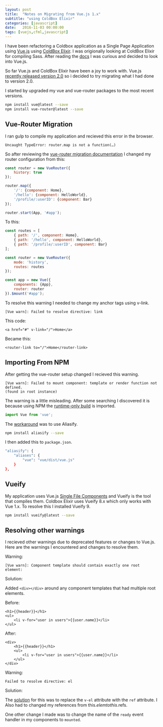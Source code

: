 ```yaml
---
layout: post
title:  "Notes on Migrating from Vue.js 1.x"
subtitle: "using ColdBox Elixir"
categories: [javascript]
date:   2016-11-03 00:00:00
tags: [vuejs,cfml,javascript]
---
```


I have been refactoring a Coldbox application as a Single Page Application using [Vue.js](http://vuejs.org/) using [ColdBox Elixir](https://www.ortussolutions.com/blog/introducing-coldbox-elixir-ui-asset-manager). I was origionally looking at ColdBox Elixir for compiling Sass. After reading the [docs](https://coldbox-elixir.ortusbooks.com/installation.html) I was curious and decided to look into Vue.js.

So far Vue.js and ColdBox Elixir have been a joy to work with. Vue.js [recently released version 2.0](https://medium.com/the-vue-point/vue-2-0-is-here-ef1f26acf4b8#.44y3tnyv4) so i decided to try migrating what I had done to version 2.0.  

I started by upgraded my vue and vue-router packages to the most recent versions.

```bash
npm install vue@latest --save
npm install vue-router@latest --save
```

## Vue-Router Migration

I ran gulp to compile my application and recieved this error in the browser. 

```
Uncaught TypeError: router.map is not a function(…)
```
So after reviewing the [vue-router migration documentation](http://vuejs.org/guide/migration-vue-router.html) I changed my router configuration from this:

```javascript
const router = new VueRouter({
	history: true
});

router.map({
	'/': {component: Home},
	'/hello': {component: HelloWorld},
	'/profile/:userID': {component: Bar}
});

router.start(App, '#app');
```

To this:

```javascript
const routes = [
	{ path: '/', component: Home},
	{ path: '/hello', component: HelloWorld},
	{ path: '/profile/:userID', component: Bar}
];

const router = new VueRouter({
	mode: 'history',
  	routes: routes
});

const app = new Vue({
	components: {App},
  	router: router
}).$mount('#app');
```

To resolve this warning I needed to change my anchor tags using v-link.

`[Vue warn]: Failed to resolve directive: link`

This code:

```markup
<a href="#" v-link="/">Home</a>
```

Became this:

```markup
<router-link to="/">Home</router-link>
```

## Importing From NPM

After getting the vue-router setup changed I recieved this warning. 

```
[Vue warn]: Failed to mount component: template or render function not defined. 
(found in root instance)
```

The warning is a little misleading. After some searching I discovered it is because using NPM the [runtime-only build](http://vuejs.org/guide/installation.html#Standalone-vs-Runtime-only-Build) is imported.

```javascript
import Vue from 'vue';
```

The [workaround](http://vuejs.org/guide/installation.html#Standalone-vs-Runtime-only-Build) was to use Aliasify.

```bash
npm install aliasify --save
```

I then added this to `package.json`.

```bash
"aliasify": {
    "aliases": {
        "vue": "vue/dist/vue.js"
    }
},
```

## Vueify

My application uses Vue.js [Single File Components](http://vuejs.org/guide/single-file-components.html) and Vueify is the tool that compiles them. Coldbox Elixir uses Vueify 8.x which only works with Vue 1.x. To resolve this I installed Vueify 9.

```bash
npm install vueify@latest --save
```

## Resolving other warnings

I recieved other warnings due to deprecated features or changes to Vue.js. Here are the warnings I encountered and changes to resolve them.

Warning: 

`[Vue warn]: Component template should contain exactly one root element:`

Solution:

Added `<div></div>` around any component templates that had multiple root elements.

Before: 

```markup
<h1>{{header}}</h1>
<ul>
	<li v-for="user in users">{{user.name}}</li>
</ul>
```

After: 

```markup
<div>
	<h1>{{header}}</h1>
	<ul>
		<li v-for="user in users">{{user.name}}</li>
	</ul>
</div>
```

Warning:

`Failed to resolve directive: el `

Solution:

The [solution](http://vuejs.org/guide/migration.html#v-el-and-v-ref-replaced) for this was to replace the `v-el` attribute with the `ref` attribute. I Also had to changed my references from this.$elem to this.$refs.

One other change I made was to change the name of the `ready` event handler in my components to `mounted`.
